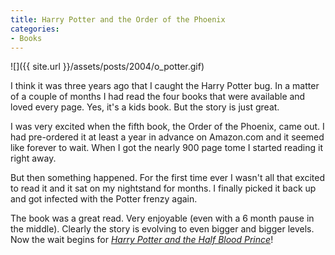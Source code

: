 ```yaml
---
title: Harry Potter and the Order of the Phoenix
categories:
- Books
---
```


![]({{ site.url }}/assets/posts/2004/o_potter.gif)


I think it was three years ago that I caught the Harry Potter bug. In a matter of a couple of months I had read the four books that were available and loved every page. Yes, it's a kids book. But the story is just great.

I was very excited when the fifth book, the Order of the Phoenix, came out. I had pre-ordered it at least a year in advance on Amazon.com and it seemed like forever to wait. When I got the nearly 900 page tome I started reading it right away.

But then something happened. For the first time ever I wasn't all that excited to read it and it sat on my nightstand for months. I finally picked it back up and got infected with the Potter frenzy again.

The book was a great read. Very enjoyable (even with a 6 month pause in the middle). Clearly the story is evolving to even bigger and bigger levels. Now the wait begins for _[Harry Potter and the Half Blood Prince](http://www.hpana.com/newsbrowser.cfm?tid=108)_!
